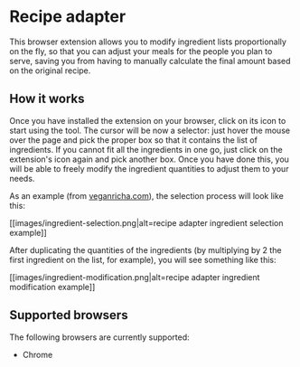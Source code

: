 # Recipe adapter
This browser extension allows you to modify ingredient lists proportionally on the fly, so that you can adjust your meals for the people you plan to serve, saving you from having to manually calculate the final amount based on the original recipe.

## How it works
Once you have installed the extension on your browser, click on its icon to start using the tool. The cursor will be now a selector: just hover the mouse over the page and pick the proper box so that it contains the list of ingredients. If you cannot fit all the ingredients in one go, just click on the extension's icon again and pick another box. Once you have done this, you will be able to freely modify the ingredient quantities to adjust them to your needs.

As an example (from [veganricha.com](http://www.veganricha.com/)), the selection process will look like this:

[[images/ingredient-selection.png|alt=recipe adapter ingredient selection example]]

After duplicating the quantities of the ingredients (by multiplying by 2 the first ingredient on the list, for example), you will see something like this:

[[images/ingredient-modification.png|alt=recipe adapter ingredient modification example]]

## Supported browsers
The following browsers are currently supported:
- Chrome
